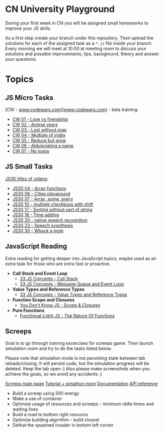# CN University Playground

During your first week in CN you will be assigned small homeworks to improve your JS skills.

As a first step create your branch under this repository. Then upload the solutions for each of the assigned task as a `*.js` file inside your branch. Every morning we will meet at 10:00 at meeting room to discuss your solutions and possible improvements, tips, background, theory and answer your questions.

# Topics

## JS Micro Tasks

[CW - www.codewars.com](www.codewars.com) - kata training:

- [CW 01 - Love vs friendship](https://www.codewars.com/kata/love-vs-friendship/train/javascript)
- [CW 02 - Animal years](https://www.codewars.com/kata/cat-years-dog-years)
- [CW 03 - Lost without map](https://www.codewars.com/kata/beginner-lost-without-a-map)
- [CW 04 - Multiple of index](https://www.codewars.com/kata/multiple-of-index)
- [CW 05 - Reduce but grow](http://www.codewars.com/kata/beginner-reduce-but-grow)
- [CW 06 - Abbreviating a name](http://www.codewars.com/kata/abbreviate-a-two-word-name)
- [CW 07 - No loops](http://www.codewars.com/kata/no-loops-2-you-only-need-one)

## JS Small Tasks

[JS30 titles of videos](https://github.com/wesbos/Wes-Bos-Captions/tree/master/JS3):

- [JS30 04 - Array functions](https://github.com/wesbos/JavaScript30/blob/master/04%20-%20Array%20Cardio%20Day%201/index-START.html)
- [JS30 06 - Cities playaround](https://github.com/wesbos/JavaScript30/blob/master/06%20-%20Type%20Ahead/index-START.html)
- [JS30 07 - Array .some .every](https://github.com/wesbos/JavaScript30/blob/master/07%20-%20Array%20Cardio%20Day%202/index-START.html)
- [JS30 10 - multiple checkboxs with shift](https://github.com/wesbos/JavaScript30/blob/master/10%20-%20Hold%20Shift%20and%20Check%20Checkboxes/index-START.html)
- [JS30 17 - Sorting without part of string](https://github.com/wesbos/JavaScript30/blob/master/17%20-%20Sort%20Without%20Articles/index-START.html)
- [JS30 18 - Time adding](https://github.com/wesbos/JavaScript30/blob/master/18%20-%20Adding%20Up%20Times%20with%20Reduce/index-START.html)
- [JS30 20 - native speech recognition](https://github.com/wesbos/JavaScript30/blob/master/20%20-%20Speech%20Detection/index-START.html)
- [JS30 23 - Speech sysnthesis](https://github.com/wesbos/JavaScript30/blob/master/23%20-%20Speech%20Synthesis/index-START.html)
- [JS30 30 - Whack a mole](https://github.com/wesbos/JavaScript30/blob/master/30%20-%20Whack%20A%20Mole/index-START.html)

## JavaScript Reading

Extra reading for getting deeper into JavaScript topics, maybe used as an extra task for those who are extra fast or proactive.

- **Call Stack and Event Loop**
  - [33 JS Concepts - Call Stack](https://github.com/leonardomso/33-js-concepts#1-call-stack)
  - [33 JS Concepts - Message Queue and Event Loop](https://github.com/leonardomso/33-js-concepts#9-message-queue-and-event-loop)
- **Value Types and Reference Types**
  - [33 JS Concepts - Value Types and Reference Types](https://github.com/leonardomso/33-js-concepts#3-value-types-and-reference-types)
- **Function Scope and Closures**
  - [You Don't Know JS - Scope & Closures](https://github.com/getify/You-Dont-Know-JS/blob/2nd-ed/scope-closures/README.md)
- **Pure Functions**
  - [Functional-Light JS - The Nature Of Functions](https://github.com/getify/Functional-Light-JS/blob/master/manuscript/ch2.md/#chapter-2-the-nature-of-functions)

## Screeps

Goal is to go through training excercises for screeps game. Then launch simulation room and try to do the tasks listed below.

Please note that simulation mode is not persisting state between tab reloads/closing. It will persist code, but the simulation progress will be deleted. Keep the tab open :) Also please make screenshots when you achieve the goals, so we avoid any accidents :)

[Scrreps main page](https://screeps.com/)
[Tutorial + simaltion room](https://screeps.com/a/#!/sim)
[Documentation](https://docs.screeps.com/)
[API reference](https://docs.screeps.com/api/)

- Build a screep using 500 energy
- Make a use of container
- Optimize usage of resources and screeps - minimum iddle times and waiting lines
- Build a road to bottom right resource
- Optimize building algorithm - build closest
- Defeat the spawned invader in bottom left corner
